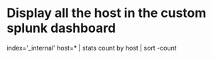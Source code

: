# Display all the host in the custom splunk dashboard 
index='_internal' host=* 
| stats count by host
| sort -count
